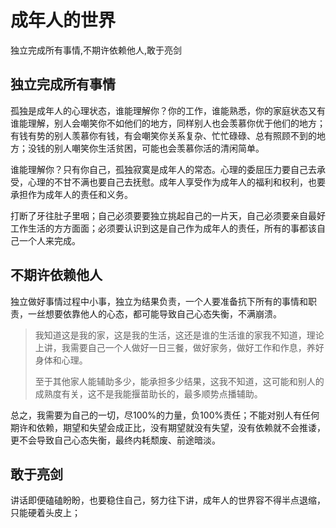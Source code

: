 # 成年人的世界

独立完成所有事情,不期许依赖他人,敢于亮剑


## 独立完成所有事情

孤独是成年人的心理状态，谁能理解你？你的工作，谁能熟悉，你的家庭状态又有谁能理解，别人会嘲笑你不如他们的地方，同样别人也会羡慕你优于他们的地方；有钱有势的别人羡慕你有钱，有会嘲笑你关系复杂、忙忙碌碌、总有照顾不到的地方；没钱的别人嘲笑你生活贫困，可能也会羡慕你活的清闲简单。



谁能理解你？只有你自己，孤独寂寞是成年人的常态。心理的委屈压力要自己去承受，心理的不甘不满也要自己去抚慰。成年人享受作为成年人的福利和权利，也要承担作为成年人的责任和义务。



打断了牙往肚子里咽；自己必须要要独立挑起自己的一片天，自己必须要亲自最好工作生活的方方面面；必须要认识到这是自己作为成年人的责任，所有的事都该自己一个人来完成。



## 不期许依赖他人

独立做好事情过程中小事，独立为结果负责，一个人要准备抗下所有的事情和职责，一丝想要依靠他人的心态，都可能导致自己心态失衡，不满崩溃。

> 我知道这是我的家，这是我的生活，这还是谁的生活谁的家我不知道，理论上讲，我需要自己一个人做好一日三餐，做好家务，做好工作和作息，养好身体和心理。
> 
> 至于其他家人能辅助多少，能承担多少结果，这我不知道，这可能和别人的成熟度有关，这不是我能揠苗助长的，最多顺势点播辅助。

总之，我需要为自己的一切，尽100%的力量，负100%责任；不能对别人有任何期许和依赖，期望和失望会成正比，没有期望就没有失望，没有依赖就不会推诿，更不会导致自己心态失衡，最终内耗颓废、前途暗淡。



## 敢于亮剑

讲话即便磕磕盼盼，也要稳住自己，努力往下讲，成年人的世界容不得半点退缩，只能硬着头皮上；














